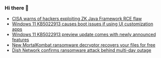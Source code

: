 ### Hi there 👋

<!--START_SECTION:feed-->
* [CISA warns of hackers exploiting ZK Java Framework RCE flaw](https://www.bleepingcomputer.com/news/security/cisa-warns-of-hackers-exploiting-zk-java-framework-rce-flaw/)
* [Windows 11 KB5022913 causes boot issues if using UI customization apps](https://www.bleepingcomputer.com/news/microsoft/windows-11-kb5022913-causes-boot-issues-if-using-ui-customization-apps/)
* [Windows 11 KB5022913 preview update comes with newly announced features](https://www.bleepingcomputer.com/news/microsoft/windows-11-kb5022913-preview-update-comes-with-newly-announced-features/)
* [New MortalKombat ransomware decryptor recovers your files for free](https://www.bleepingcomputer.com/news/security/new-mortalkombat-ransomware-decryptor-recovers-your-files-for-free/)
* [Dish Network confirms ransomware attack behind multi-day outage](https://www.bleepingcomputer.com/news/security/dish-network-confirms-ransomware-attack-behind-multi-day-outage/)
<!--END_SECTION:feed-->

<!--
**frankenk/frankenk** is a ✨ _special_ ✨ repository because its `README.md` (this file) appears on your GitHub profile.

Here are some ideas to get you started:

- 🔭 I’m currently working on ...
- 🌱 I’m currently learning ...
- 👯 I’m looking to collaborate on ...
- 🤔 I’m looking for help with ...
- 💬 Ask me about ...
- 📫 How to reach me: ...
- 😄 Pronouns: ...
- ⚡ Fun fact: ...
-->



